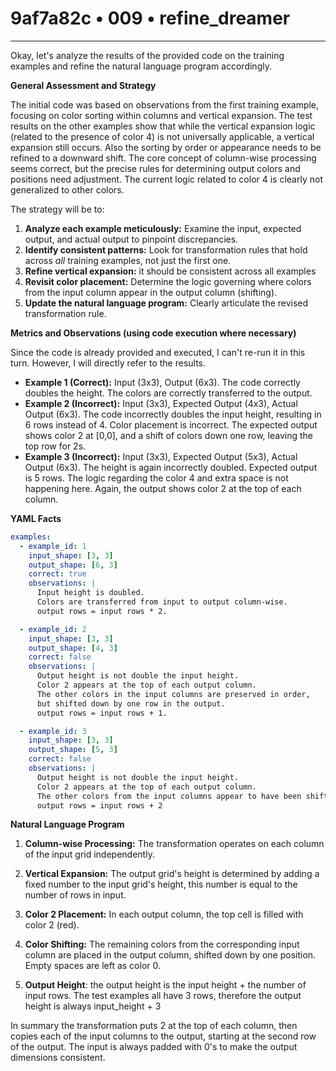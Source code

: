 # 9af7a82c • 009 • refine_dreamer

---
Okay, let's analyze the results of the provided code on the training examples and refine the natural language program accordingly.

**General Assessment and Strategy**

The initial code was based on observations from the first training example, focusing on color sorting within columns and vertical expansion. The test results on the other examples show that while the vertical expansion logic (related to the presence of color 4) is not universally applicable, a vertical expansion still occurs. Also the sorting by order or appearance needs to be refined to a downward shift. The core concept of column-wise processing seems correct, but the precise rules for determining output colors and positions need adjustment. The current logic related to color 4 is clearly not generalized to other colors.

The strategy will be to:

1.  **Analyze each example meticulously:** Examine the input, expected output, and actual output to pinpoint discrepancies.
2.  **Identify consistent patterns:** Look for transformation rules that hold across *all* training examples, not just the first one.
3. **Refine vertical expansion:** it should be consistent across all examples
4.  **Revisit color placement:** Determine the logic governing where colors from the input column appear in the output column (shifting).
5.  **Update the natural language program:** Clearly articulate the revised transformation rule.

**Metrics and Observations (using code execution where necessary)**

Since the code is already provided and executed, I can't re-run it in this turn. However, I will directly refer to the results.

*   **Example 1 (Correct):** Input (3x3), Output (6x3). The code correctly doubles the height. The colors are correctly transferred to the output.
*   **Example 2 (Incorrect):** Input (3x3), Expected Output (4x3), Actual Output (6x3). The code incorrectly doubles the input height, resulting in 6 rows instead of 4. Color placement is incorrect. The expected output shows color 2 at \[0,0], and a shift of colors down one row, leaving the top row for 2s.
*   **Example 3 (Incorrect):** Input (3x3), Expected Output (5x3), Actual Output (6x3). The height is again incorrectly doubled. Expected output is 5 rows. The logic regarding the color 4 and extra space is not happening here. Again, the output shows color 2 at the top of each column.

**YAML Facts**

```yaml
examples:
  - example_id: 1
    input_shape: [3, 3]
    output_shape: [6, 3]
    correct: true
    observations: |
      Input height is doubled.
      Colors are transferred from input to output column-wise.
      output rows = input rows * 2.

  - example_id: 2
    input_shape: [3, 3]
    output_shape: [4, 3]
    correct: false
    observations: |
      Output height is not double the input height.
      Color 2 appears at the top of each output column.
      The other colors in the input columns are preserved in order,
      but shifted down by one row in the output.
      output rows = input rows + 1.

  - example_id: 3
    input_shape: [3, 3]
    output_shape: [5, 3]
    correct: false
    observations: |
      Output height is not double the input height.
      Color 2 appears at the top of each output column.
      The other colors from the input columns appear to have been shifted downwards.
      output rows = input rows + 2
```

**Natural Language Program**

1.  **Column-wise Processing:** The transformation operates on each column of the input grid independently.

2.  **Vertical Expansion:** The output grid's height is determined by adding a fixed number to the input grid's height, this number is equal to the number of rows in input.

3.  **Color 2 Placement:** In each output column, the top cell is filled with color 2 (red).

4.  **Color Shifting:** The remaining colors from the corresponding input column are placed in the output column, shifted down by one position. Empty spaces are left as color 0.

5. **Output Height**: the output height is the input height + the number of input rows. The test examples all have 3 rows, therefore the output height is always input_height + 3

In summary the transformation puts 2 at the top of each column, then copies each of the input columns to the output, starting at the second row of the output. The input is always padded with 0's to make the output dimensions consistent.

